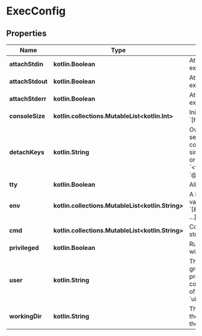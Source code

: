 
# ExecConfig

## Properties
| Name | Type | Description | Notes |
| ------------ | ------------- | ------------- | ------------- |
| **attachStdin** | **kotlin.Boolean** | Attach to &#x60;stdin&#x60; of the exec command. |  [optional] |
| **attachStdout** | **kotlin.Boolean** | Attach to &#x60;stdout&#x60; of the exec command. |  [optional] |
| **attachStderr** | **kotlin.Boolean** | Attach to &#x60;stderr&#x60; of the exec command. |  [optional] |
| **consoleSize** | **kotlin.collections.MutableList&lt;kotlin.Int&gt;** | Initial console size, as an &#x60;[height, width]&#x60; array. |  [optional] |
| **detachKeys** | **kotlin.String** | Override the key sequence for detaching a container. Format is a single character &#x60;[a-Z]&#x60; or &#x60;ctrl-&lt;value&gt;&#x60; where &#x60;&lt;value&gt;&#x60; is one of: &#x60;a-z&#x60;, &#x60;@&#x60;, &#x60;^&#x60;, &#x60;[&#x60;, &#x60;,&#x60; or &#x60;_&#x60;.  |  [optional] |
| **tty** | **kotlin.Boolean** | Allocate a pseudo-TTY. |  [optional] |
| **env** | **kotlin.collections.MutableList&lt;kotlin.String&gt;** | A list of environment variables in the form &#x60;[\&quot;VAR&#x3D;value\&quot;, ...]&#x60;.  |  [optional] |
| **cmd** | **kotlin.collections.MutableList&lt;kotlin.String&gt;** | Command to run, as a string or array of strings. |  [optional] |
| **privileged** | **kotlin.Boolean** | Runs the exec process with extended privileges. |  [optional] |
| **user** | **kotlin.String** | The user, and optionally, group to run the exec process inside the container. Format is one of: &#x60;user&#x60;, &#x60;user:group&#x60;, &#x60;uid&#x60;, or &#x60;uid:gid&#x60;.  |  [optional] |
| **workingDir** | **kotlin.String** | The working directory for the exec process inside the container.  |  [optional] |



